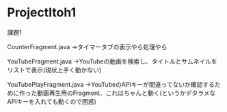 # ProjectItoh1
課題1

CounterFragment.java
→タイマータブの表示やら処理やら

YouTubeFragment.java
→YouTubeの動画を検索し、タイトルとサムネイルをリストで表示(現状上手く動かない)

YouTubePlayFragment.java
→YouTubeのAPIキーが間違ってないか確認するために作った動画再生用のFragment．これはちゃんと動く(というかデタラメなAPIキーを入れても動くので困惑)
